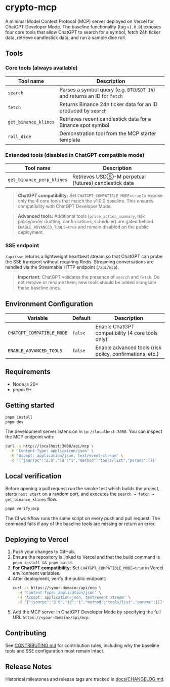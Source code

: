 # crypto-mcp

A minimal Model Context Protocol (MCP) server deployed on Vercel for ChatGPT Developer Mode. The
baseline functionality (tag `v1.0.0`) exposes four core tools that allow ChatGPT to search for a
symbol, fetch 24h ticker data, retrieve candlestick data, and run a sample dice roll.

## Tools

### Core tools (always available)
| Tool name                   | Description                                                            |
| --------------------------- | ---------------------------------------------------------------------- |
| `search`                    | Parses a symbol query (e.g. `BTCUSDT 1h`) and returns an ID for `fetch` |
| `fetch`                     | Returns Binance 24h ticker data for an ID produced by `search`          |
| `get_binance_klines`        | Retrieves recent candlestick data for a Binance spot symbol             |
| `roll_dice`                | Demonstration tool from the MCP starter template                        |

### Extended tools (disabled in ChatGPT compatible mode)
| Tool name                   | Description                                                            |
| --------------------------- | ---------------------------------------------------------------------- |
| `get_binance_perp_klines`   | Retrieves USDⓈ-M perpetual (futures) candlestick data                   |

> **ChatGPT compatibility:** Set `CHATGPT_COMPATIBLE_MODE=true` to expose only the 4 core tools
> that match the v1.0.0 baseline. This ensures compatibility with ChatGPT Developer Mode.

> **Advanced tools:** Additional tools (`price_action_summary`, risk policy/order drafting,
> confirmations, scheduler) are gated behind `ENABLE_ADVANCED_TOOLS=true` and remain disabled
> on the public deployment.

### SSE endpoint

`/api/sse` returns a lightweight heartbeat stream so that ChatGPT can probe the SSE transport
without requiring Redis. Streaming conversations are handled via the Streamable HTTP endpoint
(`/api/mcp`).

> **Important:** ChatGPT validates the presence of `search` and `fetch`. Do not remove or rename
> them; new tools should be added alongside these baseline ones.

## Environment Configuration

| Variable                    | Default | Description                                               |
| --------------------------- | ------- | --------------------------------------------------------- |
| `CHATGPT_COMPATIBLE_MODE`   | `false` | Enable ChatGPT compatibility (4 core tools only)         |
| `ENABLE_ADVANCED_TOOLS`     | `false` | Enable advanced tools (risk policy, confirmations, etc.) |

## Requirements

- Node.js 20+
- pnpm 9+

## Getting started

```bash
pnpm install
pnpm dev
```

The development server listens on `http://localhost:3000`. You can inspect the MCP endpoint with:

```bash
curl -s http://localhost:3000/api/mcp \
  -H 'Content-Type: application/json' \
  -H 'Accept: application/json, text/event-stream' \
  -d '{"jsonrpc":"2.0","id":"1","method":"tools/list","params":{}}'
```

## Local verification

Before opening a pull request run the smoke test which builds the project, starts `next start` on a
random port, and executes the `search → fetch → get_binance_klines` flow.

```bash
pnpm verify:mcp
```

The CI workflow runs the same script on every push and pull request. The command fails if any of the
baseline tools are missing or return an error.

## Deploying to Vercel

1. Push your changes to GitHub.
2. Ensure the repository is linked to Vercel and that the build command is `pnpm install && pnpm build`.
3. **For ChatGPT compatibility:** Set `CHATGPT_COMPATIBLE_MODE=true` in Vercel environment variables.
4. After deployment, verify the public endpoint:
   ```bash
   curl -s https://<your-domain>/api/mcp \
     -H 'Content-Type: application/json' \
     -H 'Accept: application/json, text/event-stream' \
     -d '{"jsonrpc":"2.0","id":"1","method":"tools/list","params":{}}'
   ```
5. Add the MCP server in ChatGPT Developer Mode by specifying the full URL `https://<your-domain>/api/mcp`.

## Contributing

See [CONTRIBUTING.md](./CONTRIBUTING.md) for contribution rules, including why the baseline tools and
SSE configuration must remain intact.

## Release Notes

Historical milestones and release tags are tracked in [docs/CHANGELOG.md](./docs/CHANGELOG.md).
